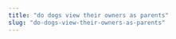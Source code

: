 ```yaml
---
title: "do dogs view their owners as parents"
slug: "do-dogs-view-their-owners-as-parents"
---
```


